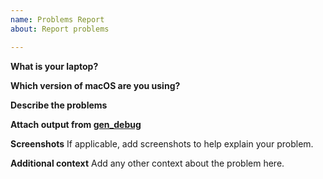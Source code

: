 ```yaml
---
name: Problems Report
about: Report problems

---
```


**What is your laptop?**

**Which version of macOS are you using?**

**Describe the problems**

**Attach output from [gen_debug](https://www.tonymacx86.com/threads/tool-generate-proper-problem-reporting-files.235953/)**

**Screenshots**
If applicable, add screenshots to help explain your problem.

**Additional context**
Add any other context about the problem here.
